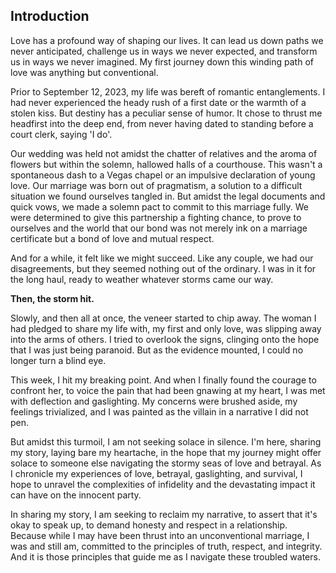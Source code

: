 
## Introduction

Love has a profound way of shaping our lives. It can lead us down paths we never anticipated, challenge us in ways we never expected, and transform us in ways we never imagined. My first journey down this winding path of love was anything but conventional.

Prior to September 12, 2023, my life was bereft of romantic entanglements. I had never experienced the heady rush of a first date or the warmth of a stolen kiss. But destiny has a peculiar sense of humor. It chose to thrust me headfirst into the deep end, from never having dated to standing before a court clerk, saying 'I do'.

Our wedding was held not amidst the chatter of relatives and the aroma of flowers but within the solemn, hallowed halls of a courthouse. This wasn't a spontaneous dash to a Vegas chapel or an impulsive declaration of young love. Our marriage was born out of pragmatism, a solution to a difficult situation we found ourselves tangled in. But amidst the legal documents and quick vows, we made a solemn pact to commit to this marriage fully. We were determined to give this partnership a fighting chance, to prove to ourselves and the world that our bond was not merely ink on a marriage certificate but a bond of love and mutual respect.

And for a while, it felt like we might succeed. Like any couple, we had our disagreements, but they seemed nothing out of the ordinary. I was in it for the long haul, ready to weather whatever storms came our way.

**Then, the storm hit.**

Slowly, and then all at once, the veneer started to chip away. The woman I had pledged to share my life with, my first and only love, was slipping away into the arms of others. I tried to overlook the signs, clinging onto the hope that I was just being paranoid. But as the evidence mounted, I could no longer turn a blind eye.

This week, I hit my breaking point. And when I finally found the courage to confront her, to voice the pain that had been gnawing at my heart, I was met with deflection and gaslighting. My concerns were brushed aside, my feelings trivialized, and I was painted as the villain in a narrative I did not pen.

But amidst this turmoil, I am not seeking solace in silence. I'm here, sharing my story, laying bare my heartache, in the hope that my journey might offer solace to someone else navigating the stormy seas of love and betrayal. As I chronicle my experiences of love, betrayal, gaslighting, and survival, I hope to unravel the complexities of infidelity and the devastating impact it can have on the innocent party.

In sharing my story, I am seeking to reclaim my narrative, to assert that it's okay to speak up, to demand honesty and respect in a relationship. Because while I may have been thrust into an unconventional marriage, I was and still am, committed to the principles of truth, respect, and integrity. And it is those principles that guide me as I navigate these troubled waters.
